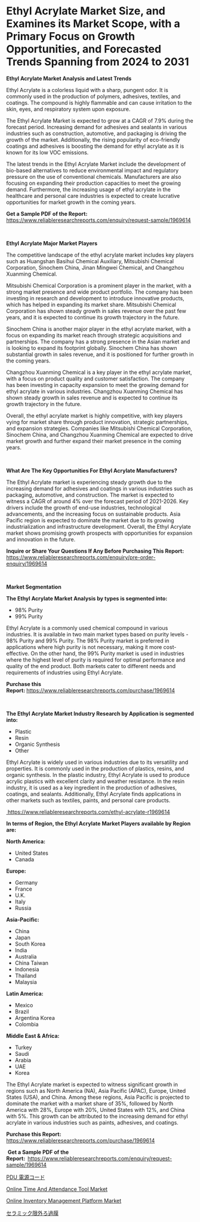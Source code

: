 <p><h1>Ethyl Acrylate Market Size, and Examines its Market Scope, with a Primary Focus on Growth Opportunities, and Forecasted Trends Spanning from 2024 to 2031</h1></p><p><strong>Ethyl Acrylate Market Analysis and Latest Trends</strong></p>
<p><p>Ethyl Acrylate is a colorless liquid with a sharp, pungent odor. It is commonly used in the production of polymers, adhesives, textiles, and coatings. The compound is highly flammable and can cause irritation to the skin, eyes, and respiratory system upon exposure.</p><p>The Ethyl Acrylate Market is expected to grow at a CAGR of 7.9% during the forecast period. Increasing demand for adhesives and sealants in various industries such as construction, automotive, and packaging is driving the growth of the market. Additionally, the rising popularity of eco-friendly coatings and adhesives is boosting the demand for ethyl acrylate as it is known for its low VOC emissions.</p><p>The latest trends in the Ethyl Acrylate Market include the development of bio-based alternatives to reduce environmental impact and regulatory pressure on the use of conventional chemicals. Manufacturers are also focusing on expanding their production capacities to meet the growing demand. Furthermore, the increasing usage of ethyl acrylate in the healthcare and personal care industries is expected to create lucrative opportunities for market growth in the coming years.</p></p>
<p><strong>Get a Sample PDF of the Report:&nbsp;</strong> <a href="https://www.reliableresearchreports.com/enquiry/request-sample/1969614">https://www.reliableresearchreports.com/enquiry/request-sample/1969614</a></p>
<p>&nbsp;</p>
<p><strong>Ethyl Acrylate Major Market Players</strong></p>
<p><p>The competitive landscape of the ethyl acrylate market includes key players such as Huangshan Basihui Chemical Auxiliary, Mitsubishi Chemical Corporation, Sinochem China, Jinan Mingwei Chemical, and Changzhou Xuanming Chemical. </p><p>Mitsubishi Chemical Corporation is a prominent player in the market, with a strong market presence and wide product portfolio. The company has been investing in research and development to introduce innovative products, which has helped in expanding its market share. Mitsubishi Chemical Corporation has shown steady growth in sales revenue over the past few years, and it is expected to continue its growth trajectory in the future.</p><p>Sinochem China is another major player in the ethyl acrylate market, with a focus on expanding its market reach through strategic acquisitions and partnerships. The company has a strong presence in the Asian market and is looking to expand its footprint globally. Sinochem China has shown substantial growth in sales revenue, and it is positioned for further growth in the coming years.</p><p>Changzhou Xuanming Chemical is a key player in the ethyl acrylate market, with a focus on product quality and customer satisfaction. The company has been investing in capacity expansion to meet the growing demand for ethyl acrylate in various industries. Changzhou Xuanming Chemical has shown steady growth in sales revenue and is expected to continue its growth trajectory in the future.</p><p>Overall, the ethyl acrylate market is highly competitive, with key players vying for market share through product innovation, strategic partnerships, and expansion strategies. Companies like Mitsubishi Chemical Corporation, Sinochem China, and Changzhou Xuanming Chemical are expected to drive market growth and further expand their market presence in the coming years.</p></p>
<p>&nbsp;</p>
<p><strong>What Are The Key Opportunities For Ethyl Acrylate Manufacturers?</strong></p>
<p><p>The Ethyl Acrylate market is experiencing steady growth due to the increasing demand for adhesives and coatings in various industries such as packaging, automotive, and construction. The market is expected to witness a CAGR of around 4% over the forecast period of 2021-2026. Key drivers include the growth of end-use industries, technological advancements, and the increasing focus on sustainable products. Asia Pacific region is expected to dominate the market due to its growing industrialization and infrastructure development. Overall, the Ethyl Acrylate market shows promising growth prospects with opportunities for expansion and innovation in the future.</p></p>
<p><strong>Inquire or Share Your Questions If Any Before Purchasing This Report:</strong> <a href="https://www.reliableresearchreports.com/enquiry/pre-order-enquiry/1969614">https://www.reliableresearchreports.com/enquiry/pre-order-enquiry/1969614</a></p>
<p>&nbsp;</p>
<p><strong>Market Segmentation</strong></p>
<p><strong>The Ethyl Acrylate Market Analysis by types is segmented into:</strong></p>
<p><ul><li>98% Purity</li><li>99% Purity</li></ul></p>
<p><p>Ethyl Acrylate is a commonly used chemical compound in various industries. It is available in two main market types based on purity levels - 98% Purity and 99% Purity. The 98% Purity market is preferred in applications where high purity is not necessary, making it more cost-effective. On the other hand, the 99% Purity market is used in industries where the highest level of purity is required for optimal performance and quality of the end product. Both markets cater to different needs and requirements of industries using Ethyl Acrylate.</p></p>
<p><strong>Purchase this Report:&nbsp;</strong><a href="https://www.reliableresearchreports.com/purchase/1969614">https://www.reliableresearchreports.com/purchase/1969614</a></p>
<p>&nbsp;</p>
<p><strong>The Ethyl Acrylate Market Industry Research by Application is segmented into:</strong></p>
<p><ul><li>Plastic</li><li>Resin</li><li>Organic Synthesis</li><li>Other</li></ul></p>
<p><p>Ethyl Acrylate is widely used in various industries due to its versatility and properties. It is commonly used in the production of plastics, resins, and organic synthesis. In the plastic industry, Ethyl Acrylate is used to produce acrylic plastics with excellent clarity and weather resistance. In the resin industry, it is used as a key ingredient in the production of adhesives, coatings, and sealants. Additionally, Ethyl Acrylate finds applications in other markets such as textiles, paints, and personal care products.</p></p>
<p><a href="https://www.reliableresearchreports.com/ethyl-acrylate-r1969614">&nbsp;https://www.reliableresearchreports.com/ethyl-acrylate-r1969614</a></p>
<p><strong>In terms of Region, the Ethyl Acrylate Market Players available by Region are:</strong></p>
<p>
    <p> <strong> North America: </strong>
        <ul>
            <li>United States</li>
            <li>Canada</li>
        </ul>
        </p> 
    <p> <strong> Europe: </strong>
        <ul>
            <li>Germany</li>
            <li>France</li>
            <li>U.K.</li>
            <li>Italy</li>
            <li>Russia</li>
        </ul>
        </p> 
    <p> <strong> Asia-Pacific: </strong>
        <ul>
            <li>China</li>
            <li>Japan</li>
            <li>South Korea</li>
            <li>India</li>
            <li>Australia</li>
            <li>China Taiwan</li>
            <li>Indonesia</li>
            <li>Thailand</li>
            <li>Malaysia</li>
        </ul>
        </p> 
    <p> <strong> Latin America: </strong>
        <ul>
            <li>Mexico</li>
            <li>Brazil</li>
            <li>Argentina Korea</li>
            <li>Colombia</li>
        </ul>
        </p> 
    <p> <strong> Middle East & Africa: </strong>
        <ul>
            <li>Turkey</li>
            <li>Saudi</li>
            <li>Arabia</li>
            <li>UAE</li>
            <li>Korea</li>
        </ul>
    </p>
    </p>
<p><p>The Ethyl Acrylate market is expected to witness significant growth in regions such as North America (NA), Asia Pacific (APAC), Europe, United States (USA), and China. Among these regions, Asia Pacific is projected to dominate the market with a market share of 35%, followed by North America with 28%, Europe with 20%, United States with 12%, and China with 5%. This growth can be attributed to the increasing demand for ethyl acrylate in various industries such as paints, adhesives, and coatings.</p></p>
<p><strong>Purchase this Report: </strong><a href="https://www.reliableresearchreports.com/purchase/1969614">https://www.reliableresearchreports.com/purchase/1969614</a></p>
<p>&nbsp;<strong>Get a Sample PDF of the Report:&nbsp;&nbsp;</strong><a href="https://www.reliableresearchreports.com/enquiry/request-sample/1969614">https://www.reliableresearchreports.com/enquiry/request-sample/1969614</a></p>
<p><strong></strong></p>
<p><p><a href="https://medium.com/@addyserr7687/pdu%E9%9B%BB%E6%BA%90%E3%82%B3%E3%83%BC%E3%83%89%E3%83%9E%E3%83%BC%E3%82%B1%E3%83%83%E3%83%88%E3%81%AE%E3%83%A1%E3%83%88%E3%83%AA%E3%82%AF%E3%82%B9%E3%81%AE%E3%83%87%E3%82%B3%E3%83%BC%E3%83%89-%E5%B8%82%E5%A0%B4%E3%82%B7%E3%82%A7%E3%82%A2-%E3%83%88%E3%83%AC%E3%83%B3%E3%83%89-%E6%88%90%E9%95%B7%E3%83%91%E3%82%BF%E3%83%BC%E3%83%B3-8b618a608445">PDU 電源コード</a></p><p><a href="https://github.com/luckyshygirl/Market-Research-Report-List-5/blob/main/online-time-and-attendance-tool-market.md">Online Time And Attendance Tool Market</a></p><p><a href="https://github.com/markusgodoy/Market-Research-Report-List-4/blob/main/online-inventory-management-platform-market.md">Online Inventory Management Platform Market</a></p><p><a href="https://medium.com/@teridactyl90/%E3%82%BB%E3%83%A9%E3%83%9F%E3%83%83%E3%82%AF%E8%B6%85%E3%82%8D%E9%81%8E%E8%86%9C%E5%B8%82%E5%A0%B4%E3%81%AE%E5%88%86%E6%9E%90-%E3%82%B0%E3%83%AD%E3%83%BC%E3%83%90%E3%83%AB%E7%94%A3%E6%A5%AD%E3%81%AE%E5%B1%95%E6%9C%9B%E3%81%A8%E4%BA%88%E6%B8%AC-2024%E5%B9%B4%E3%81%8B%E3%82%892031%E5%B9%B4%E3%81%BE%E3%81%A7-df49dc1f5162">セラミック限外ろ過膜</a></p></p>